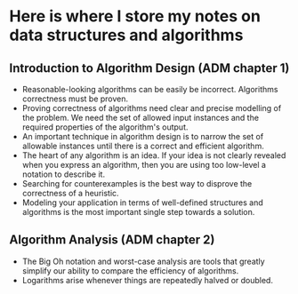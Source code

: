 # Here is where I store my notes on data structures and algorithms

## Introduction to Algorithm Design (ADM chapter 1)

- Reasonable-looking algorithms can be easily be incorrect. Algorithms correctness must be proven.
- Proving correctness of algorithms need clear and precise modelling of the problem. We need the set of allowed input instances and the required properties of the algorithm's output.
- An important technique in algorithm design is to narrow the set of allowable instances until there is a correct and efficient algorithm.
- The heart of any algorithm is an idea. If your idea is not clearly revealed when you express an algorithm, then you are using too low-level a notation to describe it.
- Searching for counterexamples is the best way to disprove the correctness of a heuristic.
- Modeling your application in terms of well-defined structures and algorithms is the most important single step towards a solution.

## Algorithm Analysis (ADM chapter 2)

- The Big Oh notation and worst-case analysis are tools that greatly simplify our ability to compare the efficiency of algorithms.
- Logarithms arise whenever things are repeatedly halved or doubled.
